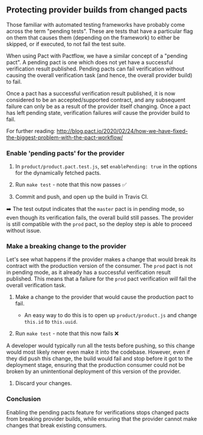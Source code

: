 ## Protecting provider builds from changed pacts

Those familiar with automated testing frameworks have probably come across the term "pending tests". These are tests that have a particular flag on them that causes them (depending on the framework) to either be skipped, or if executed, to not fail the test suite.

When using Pact with Pactflow, we have a similar concept of a "pending pact". A pending pact is one which does not yet have a successful verification result published. Pending pacts can fail verification without causing the overall verification task (and hence, the overall provider build) to fail.

Once a pact has a successful verification result published, it is now considered to be an accepted/supported contract, and any subsequent failure can only be as a result of the provider itself changing. Once a pact has left pending state, verification failures *will* cause the provider build to fail.

For further reading: http://blog.pact.io/2020/02/24/how-we-have-fixed-the-biggest-problem-with-the-pact-workflow/

### Enable 'pending pacts' for the provider

1. In `product/product.pact.test.js`, set `enablePending: true` in the options for the dynamically fetched pacts.

1. Run `make test` - note that this now passes :white_check_mark:

1. Commit and push, and open up the build in Travis CI.

:arrow_right: The test output indicates that the `master` pact is in pending mode, so even though its verification fails, the overall build still passes. The provider is still compatible with the `prod` pact, so the deploy step is able to proceed without issue.

### Make a breaking change to the provider

Let's see what happens if the provider makes a change that would break its contract with the production version of the consumer. The `prod` pact is not in pending mode, as it already has a successful verification result published. This means that a failure for the `prod` pact verification *will* fail the overall verification task.

1. Make a change to the provider that would cause the production pact to fail.
    * An easy way to do this is to open up `product/product.js` and change `this.id` to `this.uuid`.

1. Run `make test` - note that this now fails :x:

  A developer would typically run all the tests before pushing, so this change would most likely never even make it into the codebase. However, even if they did push this change, the build would fail and stop before it got to the deployment stage, ensuring that the production consumer could not be broken by an unintentional deployment of this version of the provider.

1. Discard your changes.

### Conclusion

Enabling the pending pacts feature for verifications stops changed pacts from breaking provider builds, while ensuring that the provider cannot make changes that break existing consumers.
